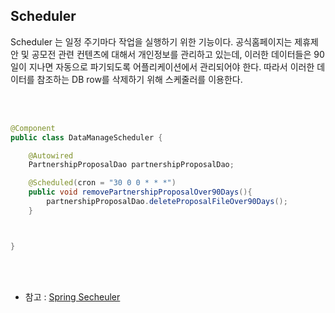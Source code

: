 ## Scheduler



Scheduler 는 일정 주기마다 작업을 실행하기 위한 기능이다. 공식홈페이지는 제휴제안 및 공모전 관련 컨텐츠에 대해서 개인정보를 관리하고 있는데, 이러한 데이터들은 90일이 지나면 자동으로 파기되도록 어플리케이션에서 관리되어야 한다. 따라서 이러한 데이터를 참조하는 DB row를 삭제하기 위해 스케줄러를 이용한다.

<br><br>



```java
@Component
public class DataManageScheduler {

    @Autowired
    PartnershipProposalDao partnershipProposalDao;

    @Scheduled(cron = "30 0 0 * * *")
    public void removePartnershipProposalOver90Days(){
        partnershipProposalDao.deleteProposalFileOver90Days();
    }



}
```



<br>

<br>





* 참고 : [Spring Secheuler](http://tech.javacafe.io/2018/05/30/dynamic_scheduling)